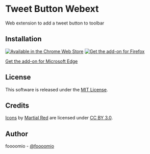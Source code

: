 # Tweet Button Webext

Web extension to add a tweet button to toolbar

## Installation

[![Available in the Chrome Web Store](https://user-images.githubusercontent.com/1075914/104359656-4698d600-5553-11eb-99d5-2344ac26b544.png)](https://chrome.google.com/webstore/detail/tweet-button/joolebahkfpcoapinfefhalfgjkpablf) [![Get the add-on for Firefox](https://user-images.githubusercontent.com/1075914/104359743-64663b00-5553-11eb-8842-81c102a08a1a.png)](https://addons.mozilla.org/ja/firefox/addon/tweet-button/)

[Get the add-on for Microsoft Edge](https://microsoftedge.microsoft.com/addons/detail/tweet-button/lpgpjelogmdgonlhnnbpcfhllpcgdcdl)

## License

This software is released under the [MIT License](https://github.com/foooomio/tweet-button-webext/blob/master/LICENSE).

## Credits

[Icons](https://www.iconfinder.com/icons/771365/circle_logo_media_network_share_social_twitter_icon) by [Martial Red](https://www.iconfinder.com/MaxIcon) are licensed under [CC BY 3.0](https://creativecommons.org/licenses/by/3.0/).

## Author

foooomio - [@foooomio](https://twitter.com/foooomio)
